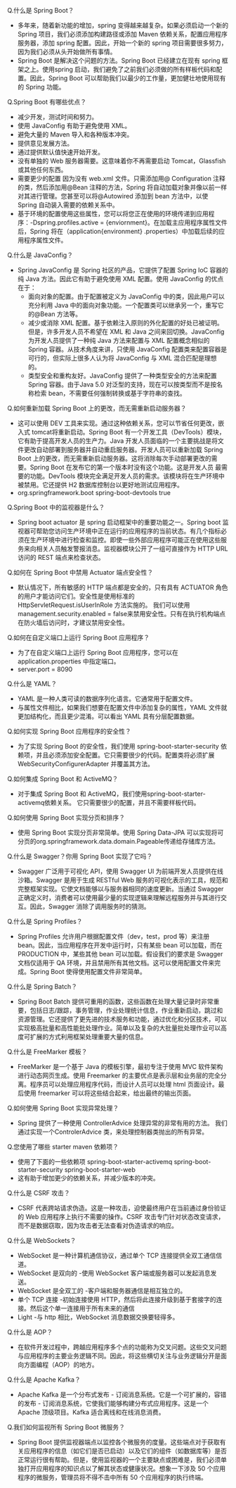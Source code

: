 Q.什么是 Spring Boot？
* 多年来，随着新功能的增加，spring 变得越来越复杂。如果必须启动一个新的 Spring 项目，我们必须添加构建路径或添加 Maven 依赖关系，配置应用程序服务器，添加 spring 配置。因此，开始一个新的 spring 项目需要很多努力，因为我们必须从头开始做所有事情。
* Spring Boot 是解决这个问题的方法。Spring Boot 已经建立在现有 spring 框架之上。使用spring 启动，我们避免了之前我们必须做的所有样板代码和配置。因此，Spring Boot 可以帮助我们以最少的工作量，更加健壮地使用现有的 Spring 功能。

Q.Spring Boot 有哪些优点？
* 减少开发，测试时间和努力。
* 使用 JavaConfig 有助于避免使用 XML。
* 避免大量的 Maven 导入和各种版本冲突。
* 提供意见发展方法。
* 通过提供默认值快速开始开发。
* 没有单独的 Web 服务器需要。这意味着你不再需要启动 Tomcat，Glassfish 或其他任何东西。
* 需要更少的配置 因为没有 web.xml 文件。只需添加用@ Configuration 注释的类，然后添加用@Bean 注释的方法，Spring 将自动加载对象并像以前一样对其进行管理。您甚至可以将@Autowired 添加到 bean 方法中，以使 Spring 自动装入需要的依赖关系中。
* 基于环境的配置使用这些属性，您可以将您正在使用的环境传递到应用程序：-Dspring.profiles.active = {enviornment}。在加载主应用程序属性文件后，Spring 将在（application{environment} .properties）中加载后续的应用程序属性文件。

Q.什么是 JavaConfig？
* Spring JavaConfig 是 Spring 社区的产品，它提供了配置 Spring IoC 容器的纯 Java 方法。因此它有助于避免使用 XML 配置。使用 JavaConfig 的优点在于：
  - 面向对象的配置。由于配置被定义为 JavaConfig 中的类，因此用户可以充分利用 Java 中的面向对象功能。一个配置类可以继承另一个，重写它的@Bean 方法等。
  - 减少或消除 XML 配置。基于依赖注入原则的外化配置的好处已被证明。但是，许多开发人员不希望在 XML 和 Java 之间来回切换。JavaConfig 为开发人员提供了一种纯 Java 方法来配置与 XML 配置概念相似的 Spring 容器。从技术角度来讲，只使用 JavaConfig 配置类来配置容器是可行的，但实际上很多人认为将 JavaConfig 与 XML 混合匹配是理想的。
  - 类型安全和重构友好。JavaConfig 提供了一种类型安全的方法来配置 Spring 容器。由于Java 5.0 对泛型的支持，现在可以按类型而不是按名称检索 bean，不需要任何强制转换或基于字符串的查找。

Q.如何重新加载 Spring Boot 上的更改，而无需重新启动服务器？
* 这可以使用 DEV 工具来实现。通过这种依赖关系，您可以节省任何更改，嵌入式 tomcat将重新启动。Spring Boot 有一个开发工具（DevTools）模块，它有助于提高开发人员的生产力。Java 开发人员面临的一个主要挑战是将文件更改自动部署到服务器并自动重启服务器。开发人员可以重新加载 Spring Boot 上的更改，而无需重新启动服务器。这将消除每次手动部署更改的需要。Spring Boot 在发布它的第一个版本时没有这个功能。这是开发人员
最需要的功能。DevTools 模块完全满足开发人员的需求。该模块将在生产环境中被禁用。它还提供 H2 数据库控制台以更好地测试应用程序。
* org.springframework.boot spring-boot-devtools true

Q.Spring Boot 中的监视器是什么？
* Spring boot actuator 是 spring 启动框架中的重要功能之一。Spring boot 监视器可帮助您访问生产环境中正在运行的应用程序的当前状态。有几个指标必须在生产环境中进行检查和监控。即使一些外部应用程序可能正在使用这些服务来向相关人员触发警报消息。监视器模块公开了一组可直接作为 HTTP URL 访问的 REST 端点来检查状态。

Q.如何在 Spring Boot 中禁用 Actuator 端点安全性？
* 默认情况下，所有敏感的 HTTP 端点都是安全的，只有具有 ACTUATOR 角色的用户才能访问它们。安全性是使用标准的 HttpServletRequest.isUserInRole 方法实施的。 我们可以使用management.security.enabled = false来禁用安全性。只有在执行机构端点在防火墙后访问时，才建议禁用安全性。

Q.如何在自定义端口上运行 Spring Boot 应用程序？
* 为了在自定义端口上运行 Spring Boot 应用程序，您可以在 application.properties 中指定端口。
* server.port = 8090

Q.什么是 YAML？
* YAML 是一种人类可读的数据序列化语言。它通常用于配置文件。
* 与属性文件相比，如果我们想要在配置文件中添加复杂的属性，YAML 文件就更加结构化，而且更少混淆。可以看出 YAML 具有分层配置数据。

Q.如何实现 Spring Boot 应用程序的安全性？
* 为了实现 Spring Boot 的安全性，我们使用 spring-boot-starter-security 依赖项，并且必须添加安全配置。它只需要很少的代码。配置类将必须扩展 WebSecurityConfigurerAdapter 并覆盖其方法。

Q.如何集成 Spring Boot 和 ActiveMQ？
* 对于集成 Spring Boot 和 ActiveMQ，我们使用spring-boot-starter-activemq依赖关系。 它只需要很少的配置，并且不需要样板代码。

Q.如何使用 Spring Boot 实现分页和排序？
* 使用 Spring Boot 实现分页非常简单。使用 Spring Data-JPA 可以实现将可分页的org.springframework.data.domain.Pageable传递给存储库方法。

Q.什么是 Swagger？你用 Spring Boot 实现了它吗？
* Swagger 广泛用于可视化 API，使用 Swagger UI 为前端开发人员提供在线沙箱。Swagger 是用于生成 RESTful Web 服务的可视化表示的工具，规范和完整框架实现。它使文档能够以与服务器相同的速度更新。当通过 Swagger 正确定义时，消费者可以使用最少量的实现逻辑来理解远程服务并与其进行交互。因此，Swagger 消除了调用服务时的猜测。

Q.什么是 Spring Profiles？
* Spring Profiles 允许用户根据配置文件（dev，test，prod 等）来注册 bean。因此，当应用程序在开发中运行时，只有某些 bean 可以加载，而在 PRODUCTION 中，某些其他 bean 可以加载。假设我们的要求是 Swagger 文档仅适用于 QA 环境，并且禁用所有其他文档。这可以使用配置文件来完成。Spring Boot 使得使用配置文件非常简单。

Q.什么是 Spring Batch？
* Spring Boot Batch 提供可重用的函数，这些函数在处理大量记录时非常重要，包括日志/跟踪，事务管理，作业处理统计信息，作业重新启动，跳过和资源管理。它还提供了更先进的技术服务和功能，通过优化和分区技术，可以实现极高批量和高性能批处理作业。简单以及复杂的大批量批处理作业可以高度可扩展的方式利用框架处理重要大量的信息。

Q.什么是 FreeMarker 模板？
* FreeMarker 是一个基于 Java 的模板引擎，最初专注于使用 MVC 软件架构进行动态网页生成。使用 Freemarker 的主要优点是表示层和业务层的完全分离。程序员可以处理应用程序代码，而设计人员可以处理 html 页面设计。最后使用 freemarker 可以将这些结合起来，给出最终的输出页面。

Q.如何使用 Spring Boot 实现异常处理？
* Spring 提供了一种使用 ControllerAdvice 处理异常的非常有用的方法。 我们通过实现一个ControlerAdvice 类，来处理控制器类抛出的所有异常。

Q.您使用了哪些 starter maven 依赖项？
* 使用了下面的一些依赖项
spring-boot-starter-activemq
spring-boot-starter-security
spring-boot-starter-web
* 这有助于增加更少的依赖关系，并减少版本的冲突。

Q.什么是 CSRF 攻击？
* CSRF 代表跨站请求伪造。这是一种攻击，迫使最终用户在当前通过身份验证的 Web 应用程序上执行不需要的操作。CSRF 攻击专门针对状态改变请求，而不是数据窃取，因为攻击者无法查看对伪造请求的响应。

Q.什么是 WebSockets？
* WebSocket 是一种计算机通信协议，通过单个 TCP 连接提供全双工通信信道。
* WebSocket 是双向的 -使用 WebSocket 客户端或服务器可以发起消息发送。
* WebSocket 是全双工的 -客户端和服务器通信是相互独立的。
* 单个 TCP 连接 -初始连接使用 HTTP，然后将此连接升级到基于套接字的连接。然后这个单一连接用于所有未来的通信
* Light -与 http 相比，WebSocket 消息数据交换要轻得多。

Q.什么是 AOP？
* 在软件开发过程中，跨越应用程序多个点的功能称为交叉问题。这些交叉问题与应用程序的主要业务逻辑不同。因此，将这些横切关注与业务逻辑分开是面向方面编程（AOP）的地方。

Q.什么是 Apache Kafka？
* Apache Kafka 是一个分布式发布 - 订阅消息系统。它是一个可扩展的，容错的发布 - 订阅消息系统，它使我们能够构建分布式应用程序。这是一个 Apache 顶级项目。Kafka 适合离线和在线消息消费。

Q.我们如何监视所有 Spring Boot 微服务？
* Spring Boot 提供监视器端点以监控各个微服务的度量。这些端点对于获取有关应用程序的信息（如它们是否已启动）以及它们的组件（如数据库等）是否正常运行很有帮助。但是，使用监视器的一个主要缺点或困难是，我们必须单独打开应用程序的知识点以了解其状态或健康状况。想象一下涉及 50 个应用程序的微服务，管理员将不得不击中所有 50 个应用程序的执行终端。
